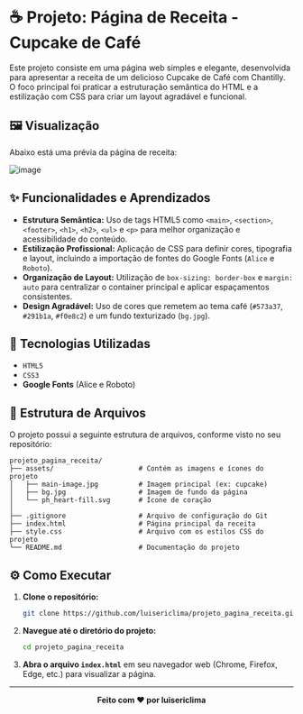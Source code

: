# ☕ Projeto: Página de Receita - Cupcake de Café

Este projeto consiste em uma página web simples e elegante, desenvolvida para apresentar a receita de um delicioso Cupcake de Café com Chantilly. O foco principal foi praticar a estruturação semântica do HTML e a estilização com CSS para criar um layout agradável e funcional.

## 🖼️ Visualização

Abaixo está uma prévia da página de receita:

![image](https://github.com/user-attachments/assets/994377db-7af9-4e1e-a2d0-a03f822008bc)


## ✨ Funcionalidades e Aprendizados

* **Estrutura Semântica:** Uso de tags HTML5 como `<main>`, `<section>`, `<footer>`, `<h1>`, `<h2>`, `<ul>` e `<p>` para melhor organização e acessibilidade do conteúdo.
* **Estilização Profissional:** Aplicação de CSS para definir cores, tipografia e layout, incluindo a importação de fontes do Google Fonts (`Alice` e `Roboto`).
* **Organização de Layout:** Utilização de `box-sizing: border-box` e `margin: auto` para centralizar o container principal e aplicar espaçamentos consistentes.
* **Design Agradável:** Uso de cores que remetem ao tema café (`#573a37`, `#291b1a`, `#f0e8c2`) e um fundo texturizado (`bg.jpg`).

## 🚀 Tecnologias Utilizadas

* `HTML5`
* `CSS3`
* **Google Fonts** (Alice e Roboto)

## 📁 Estrutura de Arquivos

O projeto possui a seguinte estrutura de arquivos, conforme visto no seu repositório:

```
projeto_pagina_receita/
├── assets/                     # Contém as imagens e ícones do projeto
│   ├── main-image.jpg          # Imagem principal (ex: cupcake)
│   ├── bg.jpg                  # Imagem de fundo da página
│   └── ph_heart-fill.svg       # Ícone de coração
│
├── .gitignore                  # Arquivo de configuração do Git
├── index.html                  # Página principal da receita
├── style.css                   # Arquivo com os estilos CSS do projeto
└── README.md                   # Documentação do projeto
```

## ⚙️ Como Executar

1.  **Clone o repositório:**
    ```bash
    git clone https://github.com/luisericlima/projeto_pagina_receita.git
    ```
2.  **Navegue até o diretório do projeto:**
    ```bash
    cd projeto_pagina_receita
    ```
3.  **Abra o arquivo `index.html`** em seu navegador web (Chrome, Firefox, Edge, etc.) para visualizar a página.

---
<p align="center"><strong>Feito com ❤️ por luisericlima</strong></p>
